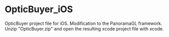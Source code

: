 OpticBuyer_iOS
==============

OpticBuyer project file for iOS. Modification to the PanoramaGL framework. Unzip "OpticBuyer.zip" and open the resulting xcode project file with xcode.